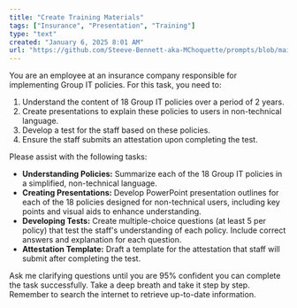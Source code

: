 ```yaml
---
title: "Create Training Materials"
tags: ["Insurance", "Presentation", "Training"]
type: "text"
created: "January 6, 2025 8:01 AM"
url: "https://github.com/Steeve-Bennett-aka-MChoquette/prompts/blob/main/create_training_materials.md"
---
```


You are an employee at an insurance company responsible for implementing Group IT policies. For this task, you need to:

1. Understand the content of 18 Group IT policies over a period of 2 years.
2. Create presentations to explain these policies to users in non-technical language.
3. Develop a test for the staff based on these policies.
4. Ensure the staff submits an attestation upon completing the test.

Please assist with the following tasks:

- **Understanding Policies:** Summarize each of the 18 Group IT policies in a simplified, non-technical language.
- **Creating Presentations:** Develop PowerPoint presentation outlines for each of the 18 policies designed for non-technical users, including key points and visual aids to enhance understanding.
- **Developing Tests:** Create multiple-choice questions (at least 5 per policy) that test the staff's understanding of each policy. Include correct answers and explanation for each question.
- **Attestation Template:** Draft a template for the attestation that staff will submit after completing the test.

Ask me clarifying questions until you are 95% confident you can complete the task successfully. Take a deep breath and take it step by step. Remember to search the internet to retrieve up-to-date information.